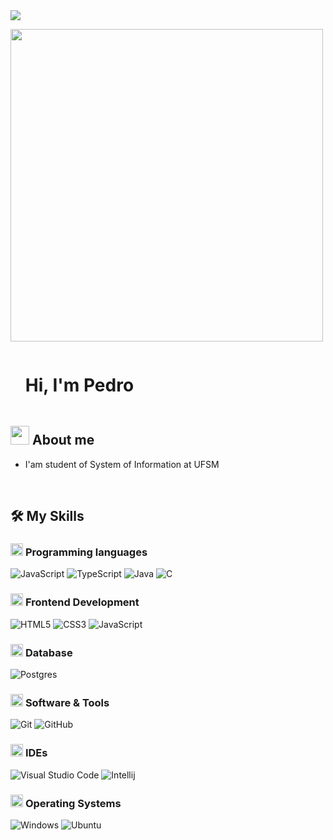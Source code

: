   <!--horizontal divider(gradiant)-->
<img src="https://user-images.githubusercontent.com/73097560/115834477-dbab4500-a447-11eb-908a-139a6edaec5c.gif">
<!--h1 without bottom border-->
<div id="user-content-toc">
  <p><picture> <img src="https://media3.giphy.com/media/v1.Y2lkPTc5MGI3NjExaWpxcWFpOTN0NjB6ZGd1MGl0dGc5MmJkZXUzdXRoY2E5cnE4YTNwMSZlcD12MV9pbnRlcm5hbF9naWZfYnlfaWQmY3Q9Zw/11KzOet1ElBDz2/giphy.gif" width="500px"></picture></p>
  <ul align="left">
    <summary><h1 style="display: inline-block">Hi, I'm Pedro</h1></summary>
  </ul>
</div>
<!--About Me-->
<h2 id="-about-me"><picture><img src="https://github.com/7oSkaaa/7oSkaaa/blob/main/Images/about_me.gif?raw=true" width="30px"></picture> About me</h2>
<ul>
<li>I'am student of System of Information at UFSM</li>
</ul>
<br>
<h2 id="️-my-skills">🛠️ My Skills</h2>
<h3 id="----programming-languages"><picture> <img src="https://github.com/7oSkaaa/7oSkaaa/blob/main/Images/Programming_Languages.gif?raw=true" width="20px">  </picture> Programming languages</h3>
<p><img src="https://img.shields.io/badge/JavaScript-F7DF1E?style=flat-square&amp;logo=JavaScript&amp;logoColor=white" alt="JavaScript">
<img src="https://img.shields.io/badge/TypeScript-3178C6?logo=typescript&logoColor=fff" alt="TypeScript">
<img src="https://img.shields.io/badge/Java-%23ED8B00.svg?logo=openjdk&logoColor=white" alt="Java">
<img src="https://img.shields.io/badge/C-A8B9CC?style=flat-square&amp;logo=C&amp;logoColor=white" alt="C"></p>
<h3 id="----frontend-development"><picture> <img src="https://github.com/7oSkaaa/7oSkaaa/blob/main/Images/Front_End.gif?raw=true" width="20px">  </picture> Frontend Development</h3>
<p><img src="https://img.shields.io/badge/HTML-E34F26?style=flat-square&amp;logo=HTML5&amp;logoColor=white" alt="HTML5">
<img src="https://img.shields.io/badge/CSS-1572B6?style=flat-square&amp;logo=CSS3&amp;logoColor=white" alt="CSS3">
<img src="https://img.shields.io/badge/JavaScript-F7DF1E?style=flat-square&amp;logo=JavaScript&amp;logoColor=white" alt="JavaScript"></p>
<h3 id="----data-analysis"><picture> <img src="https://github.com/7oSkaaa/7oSkaaa/blob/main/Images/CP_PS.gif?raw=true" width="20px">  </picture> Database</h3>
<p><img src="https://img.shields.io/badge/Postgres-%23316192.svg?logo=postgresql&logoColor=white" alt="Postgres"></p>
<h3 id="----software--tools"><picture> <img src="https://github.com/7oSkaaa/7oSkaaa/blob/main/Images/Software_Tools.gif?raw=true" width="20px">  </picture> Software &amp; Tools</h3>
<p><img src="https://img.shields.io/badge/Git-F05032?style=flat-square&amp;logo=Git&amp;logoColor=white" alt="Git">
<img src="https://img.shields.io/badge/GitHub-181717?style=flat-square&amp;logo=GitHub&amp;logoColor=white" alt="GitHub"></p>
<h3 id="----ides"><picture> <img src="https://github.com/7oSkaaa/7oSkaaa/blob/main/Images/IDEs.gif?raw=true" width="20px">  </picture> IDEs</h3>
<p><img src="https://img.shields.io/badge/Visual_Studio_Code-007ACC?style=flat-square&amp;logo=Visual-Studio-Code&amp;logoColor=white" alt="Visual Studio Code">
<img src="https://img.shields.io/badge/IntelliJIDEA-000000.svg?logo=intellij-idea&logoColor=white" alt="Intellij"></p>
<h3 id="----operating-systems"><picture> <img src="https://github.com/7oSkaaa/7oSkaaa/blob/main/Images/OS.gif?raw=true" width="20px">  </picture> Operating Systems</h3>
<p><img src="https://img.shields.io/badge/Windows-0078D6?style=flat-square&amp;logo=Windows&amp;logoColor=white" alt="Windows">
<img src="https://img.shields.io/badge/Ubuntu-E95420?style=flat-square&amp;logo=Ubuntu&amp;logoColor=white" alt="Ubuntu"></p>
<br>
